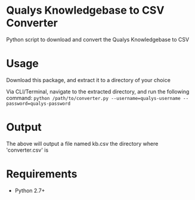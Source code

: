 Qualys Knowledgebase to CSV Converter
=========================================

Python script to download and convert the Qualys Knowledgebase to CSV

Usage
==========================================

Download this package, and extract it to a directory of your choice

Via CLI/Terminal, navigate to the extracted directory, and run the following command: 
```python /path/to/converter.py --username=qualys-username --password=qualys-password```

Output
==========================================

The above will output a file named kb.csv the directory where 'converter.csv' is

Requirements
==========================================

* Python 2.7+

